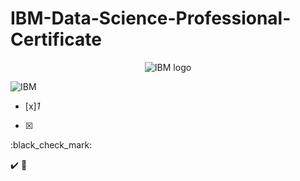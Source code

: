 # IBM-Data-Science-Professional-Certificate

<p align="center">
 <img src="[https://raw.githubusercontent.com/Thomas-George-T/IBM-Data-Science-Professional-Certification/master/ibm.svg](https://github.com/wangkuanhua/IBM-Data-Science-Professional-Certificate/assets/56338617/717dfdd2-804a-4963-85c3-4357cf5635c1)https://github.com/wangkuanhua/IBM-Data-Science-Professional-Certificate/assets/56338617/717dfdd2-804a-4963-85c3-4357cf5635c1" title="IBM logo" alt = "IBM logo" />
</p>


![IBM](https://github.com/wangkuanhua/IBM-Data-Science-Professional-Certificate/assets/56338617/777935cf-6da2-4673-8545-7f8d6ea43410)


- [x]_1_
- [x]

  :black_check_mark:

✔️
📝
